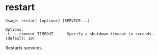 <!--[metadata]>
+++
title = "restart"
description = "Restarts Docker Compose services."
keywords = ["fig, composition, compose, docker, orchestration, cli,  restart"]
[menu.main]
parent = "smn_compose_cli"
+++
<![end-metadata]-->

# restart

```
Usage: restart [options] [SERVICE...]

Options:
-t, --timeout TIMEOUT      Specify a shutdown timeout in seconds. (default: 10)
```

Restarts services.

